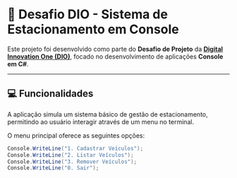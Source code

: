 # 🚗 Desafio DIO - Sistema de Estacionamento em Console

Este projeto foi desenvolvido como parte do **Desafio de Projeto** da [**Digital Innovation One (DIO)**](https://www.dio.me/), focado no desenvolvimento de aplicações **Console em C#**.

---

## 💻 Funcionalidades

A aplicação simula um sistema básico de gestão de estacionamento, permitindo ao usuário interagir através de um menu no terminal.

O menu principal oferece as seguintes opções:

```csharp
Console.WriteLine("1. Cadastrar Veículos");
Console.WriteLine("2. Listar Veículos");
Console.WriteLine("3. Remover Veículos");
Console.WriteLine("0. Sair");
